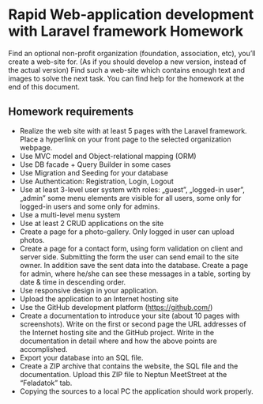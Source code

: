 # Rapid Web-application development with Laravel framework Homework
Find an optional non-profit organization (foundation, association, etc), you’ll create a web-site for. (As if you should develop a new version, instead of the actual version) Find such a web-site which contains enough text and images to solve the next task. You can find help for the homework at the end of this document.

## Homework requirements
* Realize the web site with at least 5 pages with the Laravel framework. Place a hyperlink on your front page to the selected organization webpage.				
* Use MVC model and Object-relational mapping (ORM)
* Use DB facade + Query Builder in some cases
* Use Migration and Seeding for your database
* Use Authentication: Registration, Login, Logout
* Use at least 3-level user system with roles: „guest”, „logged-in user”, „admin” some menu elements are visible for all users, some only for logged-in users and some only for admins.							
* Use a multi-level menu system
* Use at least 2 CRUD applications on the site					
* Create a page for a photo-gallery. Only logged in user can upload photos.
* Create a page for a contact form, using form validation on client and server side. Submitting the form the user can send email to the site owner. In addition save the sent data into the database. Create a page for admin, where he/she can see these messages in a table, sorting by date & time in descending order.
* Use responsive design in your application.
* Upload the application to an Internet hosting site	
* Use the GitHub development platform (https://github.com/)
* Create a documentation to introduce your site (about 10 pages with screenshots). Write on the first or second page the URL addresses of the Internet hosting site and the GitHub project. Write in the documentation in detail where and how the above points are accomplished.
* Export your database into an SQL file.
* Create a ZIP archive that contains the website, the SQL file and the documentation. Upload this ZIP file to Neptun MeetStreet at the “Feladatok” tab.
* Copying the sources to a local PC the application should work properly. 
